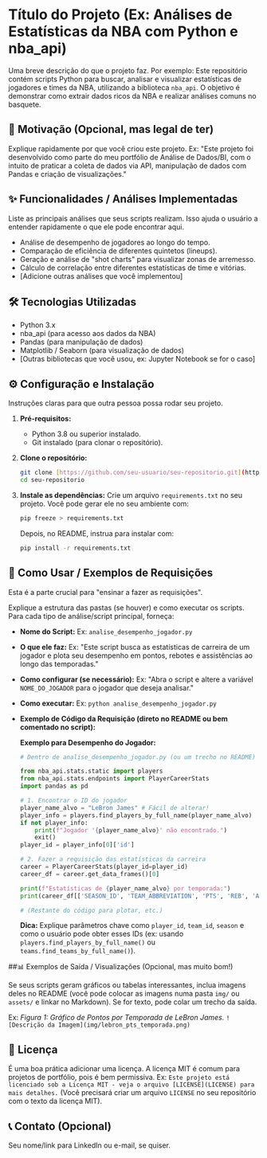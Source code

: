 # Título do Projeto (Ex: Análises de Estatísticas da NBA com Python e nba_api)

Uma breve descrição do que o projeto faz. Por exemplo: 
Este repositório contém scripts Python para buscar, analisar e visualizar estatísticas de jogadores e times da NBA, utilizando a biblioteca `nba_api`. O objetivo é demonstrar como extrair dados ricos da NBA e realizar análises comuns no basquete.

## 🎯 Motivação (Opcional, mas legal de ter)

Explique rapidamente por que você criou este projeto. 
Ex: "Este projeto foi desenvolvido como parte do meu portfólio de Análise de Dados/BI, com o intuito de praticar a coleta de dados via API, manipulação de dados com Pandas e criação de visualizações."

## ✨ Funcionalidades / Análises Implementadas

Liste as principais análises que seus scripts realizam. Isso ajuda o usuário a entender rapidamente o que ele pode encontrar aqui.
* Análise de desempenho de jogadores ao longo do tempo.
* Comparação de eficiência de diferentes quintetos (lineups).
* Geração e análise de "shot charts" para visualizar zonas de arremesso.
* Cálculo de correlação entre diferentes estatísticas de time e vitórias.
* [Adicione outras análises que você implementou]

## 🛠️ Tecnologias Utilizadas

* Python 3.x
* nba_api (para acesso aos dados da NBA)
* Pandas (para manipulação de dados)
* Matplotlib / Seaborn (para visualização de dados)
* [Outras bibliotecas que você usou, ex: Jupyter Notebook se for o caso]

## ⚙️ Configuração e Instalação

Instruções claras para que outra pessoa possa rodar seu projeto.

1.  **Pré-requisitos:**
    * Python 3.8 ou superior instalado.
    * Git instalado (para clonar o repositório).

2.  **Clone o repositório:**
    ```bash
    git clone [https://github.com/seu-usuario/seu-repositorio.git](https://github.com/seu-usuario/seu-repositorio.git)
    cd seu-repositorio
    ```

3.  **Instale as dependências:**
    Crie um arquivo `requirements.txt` no seu projeto. Você pode gerar ele no seu ambiente com:
    ```bash
    pip freeze > requirements.txt
    ```
    Depois, no README, instrua para instalar com:
    ```bash
    pip install -r requirements.txt
    ```

## 🚀 Como Usar / Exemplos de Requisições

Esta é a parte crucial para "ensinar a fazer as requisições".

Explique a estrutura das pastas (se houver) e como executar os scripts. Para cada tipo de análise/script principal, forneça:

* **Nome do Script:** Ex: `analise_desempenho_jogador.py`
* **O que ele faz:** Ex: "Este script busca as estatísticas de carreira de um jogador e plota seu desempenho em pontos, rebotes e assistências ao longo das temporadas."
* **Como configurar (se necessário):** Ex: "Abra o script e altere a variável `NOME_DO_JOGADOR` para o jogador que deseja analisar."
* **Como executar:** Ex: `python analise_desempenho_jogador.py`
* **Exemplo de Código da Requisição (direto no README ou bem comentado no script):**

    **Exemplo para Desempenho do Jogador:**
    ```python
    # Dentro de analise_desempenho_jogador.py (ou um trecho no README)

    from nba_api.stats.static import players
    from nba_api.stats.endpoints import PlayerCareerStats
    import pandas as pd

    # 1. Encontrar o ID do jogador
    player_name_alvo = "LeBron James" # Fácil de alterar!
    player_info = players.find_players_by_full_name(player_name_alvo)
    if not player_info:
        print(f"Jogador '{player_name_alvo}' não encontrado.")
        exit()
    player_id = player_info[0]['id']

    # 2. Fazer a requisição das estatísticas da carreira
    career = PlayerCareerStats(player_id=player_id)
    career_df = career.get_data_frames()[0]

    print(f"Estatísticas de {player_name_alvo} por temporada:")
    print(career_df[['SEASON_ID', 'TEAM_ABBREVIATION', 'PTS', 'REB', 'AST']].head())

    # (Restante do código para plotar, etc.)
    ```
    **Dica:** Explique parâmetros chave como `player_id`, `team_id`, `season` e como o usuário pode obter esses IDs (ex: usando `players.find_players_by_full_name()` ou `teams.find_teams_by_full_name()`).

##📊 Exemplos de Saída / Visualizações (Opcional, mas muito bom!)

Se seus scripts geram gráficos ou tabelas interessantes, inclua imagens deles no README (você pode colocar as imagens numa pasta `img/` ou `assets/` e linkar no Markdown). Se for texto, pode colar um trecho da saída.

Ex:
*Figura 1: Gráfico de Pontos por Temporada de LeBron James.*
`![Descrição da Imagem](img/lebron_pts_temporada.png)`

## 📜 Licença

É uma boa prática adicionar uma licença. A licença MIT é comum para projetos de portfólio, pois é bem permissiva.
Ex: `Este projeto está licenciado sob a Licença MIT - veja o arquivo [LICENSE](LICENSE) para mais detalhes.`
(Você precisará criar um arquivo `LICENSE` no seu repositório com o texto da licença MIT).

## 📞 Contato (Opcional)

Seu nome/link para LinkedIn ou e-mail, se quiser.
